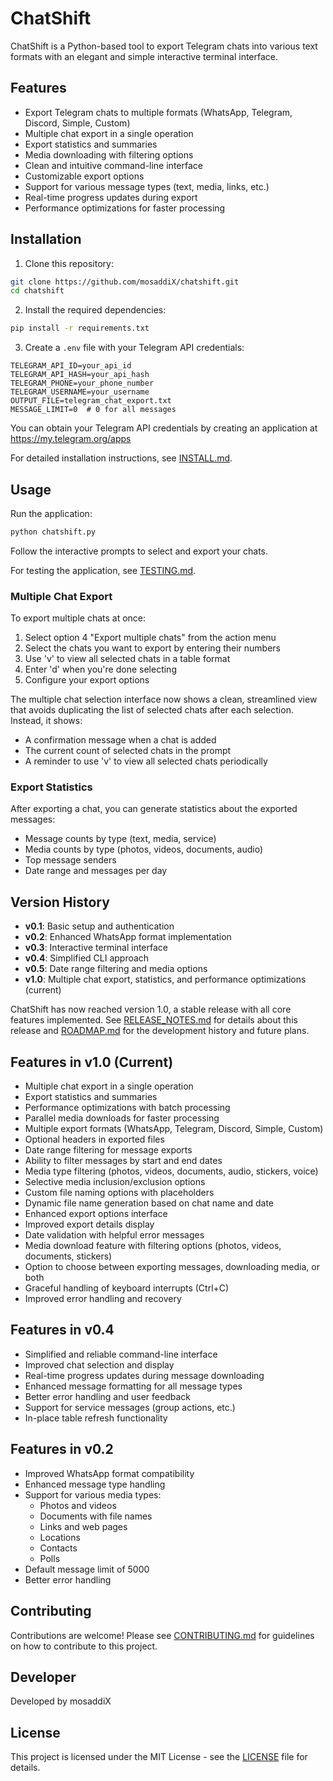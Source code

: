 # ChatShift

ChatShift is a Python-based tool to export Telegram chats into various text formats with an elegant and simple interactive terminal interface.

## Features

- Export Telegram chats to multiple formats (WhatsApp, Telegram, Discord, Simple, Custom)
- Multiple chat export in a single operation
- Export statistics and summaries
- Media downloading with filtering options
- Clean and intuitive command-line interface
- Customizable export options
- Support for various message types (text, media, links, etc.)
- Real-time progress updates during export
- Performance optimizations for faster processing

## Installation

1. Clone this repository:
```bash
git clone https://github.com/mosaddiX/chatshift.git
cd chatshift
```

2. Install the required dependencies:
```bash
pip install -r requirements.txt
```

3. Create a `.env` file with your Telegram API credentials:
```
TELEGRAM_API_ID=your_api_id
TELEGRAM_API_HASH=your_api_hash
TELEGRAM_PHONE=your_phone_number
TELEGRAM_USERNAME=your_username
OUTPUT_FILE=telegram_chat_export.txt
MESSAGE_LIMIT=0  # 0 for all messages
```

You can obtain your Telegram API credentials by creating an application at https://my.telegram.org/apps

For detailed installation instructions, see [INSTALL.md](docs/INSTALL.md).

## Usage

Run the application:
```bash
python chatshift.py
```

Follow the interactive prompts to select and export your chats.

For testing the application, see [TESTING.md](docs/TESTING.md).

### Multiple Chat Export

To export multiple chats at once:
1. Select option 4 "Export multiple chats" from the action menu
2. Select the chats you want to export by entering their numbers
3. Use 'v' to view all selected chats in a table format
4. Enter 'd' when you're done selecting
5. Configure your export options

The multiple chat selection interface now shows a clean, streamlined view that avoids duplicating the list of selected chats after each selection. Instead, it shows:
- A confirmation message when a chat is added
- The current count of selected chats in the prompt
- A reminder to use 'v' to view all selected chats periodically

### Export Statistics

After exporting a chat, you can generate statistics about the exported messages:
- Message counts by type (text, media, service)
- Media counts by type (photos, videos, documents, audio)
- Top message senders
- Date range and messages per day

## Version History

- **v0.1**: Basic setup and authentication
- **v0.2**: Enhanced WhatsApp format implementation
- **v0.3**: Interactive terminal interface
- **v0.4**: Simplified CLI approach
- **v0.5**: Date range filtering and media options
- **v1.0**: Multiple chat export, statistics, and performance optimizations (current)

ChatShift has now reached version 1.0, a stable release with all core features implemented. See [RELEASE_NOTES.md](docs/RELEASE_NOTES.md) for details about this release and [ROADMAP.md](docs/ROADMAP.md) for the development history and future plans.

## Features in v1.0 (Current)

- Multiple chat export in a single operation
- Export statistics and summaries
- Performance optimizations with batch processing
- Parallel media downloads for faster processing
- Multiple export formats (WhatsApp, Telegram, Discord, Simple, Custom)
- Optional headers in exported files
- Date range filtering for message exports
- Ability to filter messages by start and end dates
- Media type filtering (photos, videos, documents, audio, stickers, voice)
- Selective media inclusion/exclusion options
- Custom file naming options with placeholders
- Dynamic file name generation based on chat name and date
- Enhanced export options interface
- Improved export details display
- Date validation with helpful error messages
- Media download feature with filtering options (photos, videos, documents, stickers)
- Option to choose between exporting messages, downloading media, or both
- Graceful handling of keyboard interrupts (Ctrl+C)
- Improved error handling and recovery

## Features in v0.4

- Simplified and reliable command-line interface
- Improved chat selection and display
- Real-time progress updates during message downloading
- Enhanced message formatting for all message types
- Better error handling and user feedback
- Support for service messages (group actions, etc.)
- In-place table refresh functionality

## Features in v0.2

- Improved WhatsApp format compatibility
- Enhanced message type handling
- Support for various media types:
  - Photos and videos
  - Documents with file names
  - Links and web pages
  - Locations
  - Contacts
  - Polls
- Default message limit of 5000
- Better error handling

## Contributing

Contributions are welcome! Please see [CONTRIBUTING.md](CONTRIBUTING.md) for guidelines on how to contribute to this project.

## Developer

Developed by mosaddiX

## License

This project is licensed under the MIT License - see the [LICENSE](LICENSE) file for details.
